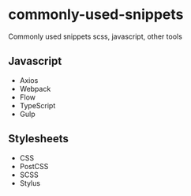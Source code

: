 # commonly-used-snippets
Commonly used snippets scss, javascript, other tools


## Javascript 

- Axios
- Webpack 
- Flow
- TypeScript 
- Gulp


## Stylesheets

- CSS
- PostCSS
- SCSS
- Stylus 

##
